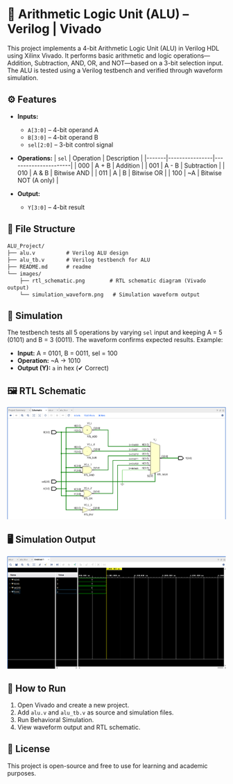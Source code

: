 # 🔢 Arithmetic Logic Unit (ALU) – Verilog | Vivado

This project implements a 4-bit Arithmetic Logic Unit (ALU) in Verilog HDL using Xilinx Vivado. It performs basic arithmetic and logic operations—Addition, Subtraction, AND, OR, and NOT—based on a 3-bit selection input. The ALU is tested using a Verilog testbench and verified through waveform simulation.

## ⚙️ Features

- **Inputs:**
  - `A[3:0]` – 4-bit operand A
  - `B[3:0]` – 4-bit operand B
  - `sel[2:0]` – 3-bit control signal

- **Operations:**
  | `sel` | Operation      | Description          |
  |-------|----------------|----------------------|
  | 000   | A + B          | Addition             |
  | 001   | A - B          | Subtraction          |
  | 010   | A & B          | Bitwise AND          |
  | 011   | A | B          | Bitwise OR           |
  | 100   | ~A             | Bitwise NOT (A only) |

- **Output:**
  - `Y[3:0]` – 4-bit result

## 📁 File Structure

```
ALU_Project/
├── alu.v          # Verilog ALU design
├── alu_tb.v       # Verilog testbench for ALU
├── README.md      # readme
└── images/
    ├── rtl_schematic.png        # RTL schematic diagram (Vivado output)
    └── simulation_waveform.png   # Simulation waveform output
```

## 🧪 Simulation

The testbench tests all 5 operations by varying `sel` input and keeping A = 5 (0101) and B = 3 (0011). The waveform confirms expected results. Example:

- **Input:** A = 0101, B = 0011, sel = 100  
- **Operation:** ~A → 1010  
- **Output (Y):** `a` in hex (✔ Correct)

## 🖼️ RTL Schematic

![RTL Schematic](images/rtl_schematic.png)

## 🖥️ Simulation Output

![Simulation Waveform](images/simulation_waveform.png)


## 🚀 How to Run

1. Open Vivado and create a new project.
2. Add `alu.v` and `alu_tb.v` as source and simulation files.
3. Run Behavioral Simulation.
4. View waveform output and RTL schematic.

## 📜 License

This project is open-source and free to use for learning and academic purposes.
